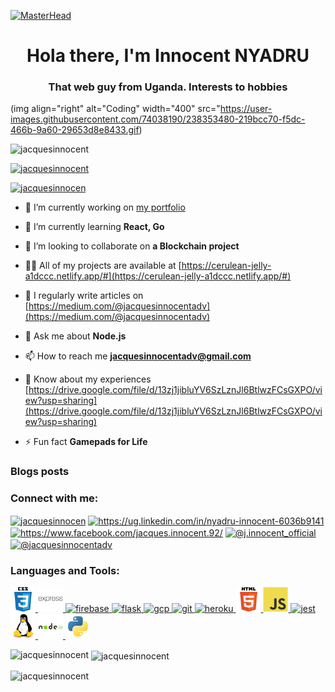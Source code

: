 [![MasterHead](https://user-images.githubusercontent.com/74038190/241765440-80728820-e06b-4f96-9c9e-9df46f0cc0a5.gif)](https://rishavchanda.io)

<h1 align="center">Hola there, I'm Innocent NYADRU</h1>
<h3 align="center">That web guy from Uganda. Interests to hobbies</h3>

(img align="right" alt="Coding" width="400" src="https://user-images.githubusercontent.com/74038190/238353480-219bcc70-f5dc-466b-9a60-29653d8e8433.gif)




<p align="left"> <img src="https://komarev.com/ghpvc/?username=jacquesinnocent&label=Profile%20views&color=0e75b6&style=flat" alt="jacquesinnocent" /> </p>

<p align="left"> <a href="https://github.com/ryo-ma/github-profile-trophy"><img src="https://github-profile-trophy.vercel.app/?username=jacquesinnocent" alt="jacquesinnocent" /></a> </p>

<p align="left"> <a href="https://twitter.com/jacquesinnocen" target="blank"><img src="https://img.shields.io/twitter/follow/jacquesinnocen?logo=twitter&style=for-the-badge" alt="jacquesinnocen" /></a> </p>

- 🔭 I’m currently working on [my portfolio](https://cerulean-jelly-a1dccc.netlify.app/#)

- 🌱 I’m currently learning **React, Go**

- 👯 I’m looking to collaborate on **a Blockchain project**

- 👨‍💻 All of my projects are available at [https://cerulean-jelly-a1dccc.netlify.app/#](https://cerulean-jelly-a1dccc.netlify.app/#)

- 📝 I regularly write articles on [https://medium.com/@jacquesinnocentadv](https://medium.com/@jacquesinnocentadv)

- 💬 Ask me about **Node.js**

- 📫 How to reach me **jacquesinnocentadv@gmail.com**

- 📄 Know about my experiences [https://drive.google.com/file/d/13zj1jibluYV6SzLznJl6BtlwzFCsGXPO/view?usp=sharing](https://drive.google.com/file/d/13zj1jibluYV6SzLznJl6BtlwzFCsGXPO/view?usp=sharing)

- ⚡ Fun fact **Gamepads for Life**

### Blogs posts
<!-- BLOG-POST-LIST:START -->
<!-- BLOG-POST-LIST:END -->

<h3 align="left">Connect with me:</h3>
<p align="left">
<a href="https://twitter.com/jacquesinnocen" target="blank"><img align="center" src="https://raw.githubusercontent.com/rahuldkjain/github-profile-readme-generator/master/src/images/icons/Social/twitter.svg" alt="jacquesinnocen" height="30" width="40" /></a>
<a href="https://linkedin.com/in/https://ug.linkedin.com/in/nyadru-innocent-6036b9141" target="blank"><img align="center" src="https://raw.githubusercontent.com/rahuldkjain/github-profile-readme-generator/master/src/images/icons/Social/linked-in-alt.svg" alt="https://ug.linkedin.com/in/nyadru-innocent-6036b9141" height="30" width="40" /></a>
<a href="https://fb.com/https://www.facebook.com/jacques.innocent.92/" target="blank"><img align="center" src="https://raw.githubusercontent.com/rahuldkjain/github-profile-readme-generator/master/src/images/icons/Social/facebook.svg" alt="https://www.facebook.com/jacques.innocent.92/" height="30" width="40" /></a>
<a href="https://instagram.com/@j.innocent_official" target="blank"><img align="center" src="https://raw.githubusercontent.com/rahuldkjain/github-profile-readme-generator/master/src/images/icons/Social/instagram.svg" alt="@j.innocent_official" height="30" width="40" /></a>
<a href="https://medium.com/@jacquesinnocentadv" target="blank"><img align="center" src="https://raw.githubusercontent.com/rahuldkjain/github-profile-readme-generator/master/src/images/icons/Social/medium.svg" alt="@jacquesinnocentadv" height="30" width="40" /></a>
</p>

<h3 align="left">Languages and Tools:</h3>
<p align="left"> <a href="https://www.w3schools.com/css/" target="_blank" rel="noreferrer"> <img src="https://raw.githubusercontent.com/devicons/devicon/master/icons/css3/css3-original-wordmark.svg" alt="css3" width="40" height="40"/> </a> <a href="https://expressjs.com" target="_blank" rel="noreferrer"> <img src="https://raw.githubusercontent.com/devicons/devicon/master/icons/express/express-original-wordmark.svg" alt="express" width="40" height="40"/> </a> <a href="https://firebase.google.com/" target="_blank" rel="noreferrer"> <img src="https://www.vectorlogo.zone/logos/firebase/firebase-icon.svg" alt="firebase" width="40" height="40"/> </a> <a href="https://flask.palletsprojects.com/" target="_blank" rel="noreferrer"> <img src="https://www.vectorlogo.zone/logos/pocoo_flask/pocoo_flask-icon.svg" alt="flask" width="40" height="40"/> </a> <a href="https://cloud.google.com" target="_blank" rel="noreferrer"> <img src="https://www.vectorlogo.zone/logos/google_cloud/google_cloud-icon.svg" alt="gcp" width="40" height="40"/> </a> <a href="https://git-scm.com/" target="_blank" rel="noreferrer"> <img src="https://www.vectorlogo.zone/logos/git-scm/git-scm-icon.svg" alt="git" width="40" height="40"/> </a> <a href="https://heroku.com" target="_blank" rel="noreferrer"> <img src="https://www.vectorlogo.zone/logos/heroku/heroku-icon.svg" alt="heroku" width="40" height="40"/> </a> <a href="https://www.w3.org/html/" target="_blank" rel="noreferrer"> <img src="https://raw.githubusercontent.com/devicons/devicon/master/icons/html5/html5-original-wordmark.svg" alt="html5" width="40" height="40"/> </a> <a href="https://developer.mozilla.org/en-US/docs/Web/JavaScript" target="_blank" rel="noreferrer"> <img src="https://raw.githubusercontent.com/devicons/devicon/master/icons/javascript/javascript-original.svg" alt="javascript" width="40" height="40"/> </a> <a href="https://jestjs.io" target="_blank" rel="noreferrer"> <img src="https://www.vectorlogo.zone/logos/jestjsio/jestjsio-icon.svg" alt="jest" width="40" height="40"/> </a> <a href="https://www.linux.org/" target="_blank" rel="noreferrer"> <img src="https://raw.githubusercontent.com/devicons/devicon/master/icons/linux/linux-original.svg" alt="linux" width="40" height="40"/> </a> <a href="https://nodejs.org" target="_blank" rel="noreferrer"> <img src="https://raw.githubusercontent.com/devicons/devicon/master/icons/nodejs/nodejs-original-wordmark.svg" alt="nodejs" width="40" height="40"/> </a> <a href="https://www.python.org" target="_blank" rel="noreferrer"> <img src="https://raw.githubusercontent.com/devicons/devicon/master/icons/python/python-original.svg" alt="python" width="40" height="40"/> </a> </p>

<p><img align="left" src="https://github-readme-stats.vercel.app/api/top-langs?username=jacquesinnocent&show_icons=true&locale=en&layout=compact" alt="jacquesinnocent" /></p>

<p>&nbsp;<img align="center" src="https://github-readme-stats.vercel.app/api?username=jacquesinnocent&show_icons=true&locale=en" alt="jacquesinnocent" /></p>

<p><img align="center" src="https://github-readme-streak-stats.herokuapp.com/?user=jacquesinnocent&" alt="jacquesinnocent" /></p>
